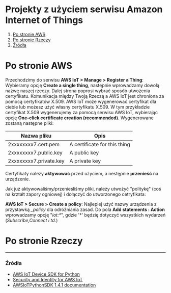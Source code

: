 Projekty z użyciem serwisu Amazon Internet of Things
===
1. [Po stronie AWS](#aws)
2. [Po stronie Rzeczy](#thing)
3. [Źródła](#zrodla)

<a name="aws"></a>
# Po stronie AWS
Przechodzimy do serwisu **AWS IoT > Manage > Register a Thing**:
Wybieramy opcję **Create a single thing**, następnie wprowadzamy dowolą nażwę naszej rzeczy.
Dalej strona poprosi wybrać sposób utwożenia certyfikatu. 
Komunikacja między Twoją Rzeczą a AWS IoT jest chroniona za pomocą certyfikatów X.509. AWS IoT może wygenerować certyfikat dla ciebie lub możesz użyć własny certyfikatu X.509. W tym przykładzie certyfikat X.509 wygenerujemy za pomocą serwisu AWS IoT, wybierając opcję **One-click certificate creation (recommended)**.
Wygenerowane zostaną następne pliki:

Nazwa pliku              | Opis
-------------------------|----------------------
2xxxxxxxx7.cert.pem      | A certificate for this thing
2xxxxxxxx7.public.key    | A public key
2xxxxxxxx7.private.key   | A private key

Certyfikaty należy **aktywować** przed użyciem, a nestępnie **przenieść** na urządzenie.

Jak już aktywowaliśmy/przenieśliśmy pliki, należy utwożyć "politykę" (coś na krztałt zapory ogniowej) i dołączyć do utworzonego cetryfikata:

**AWS IoT > Secure > Create a policy**:
Najlepiej użyć nazwy urządzenia z przystawką *_policy* dla odróżniania zasad.
Do pola **Add statements : Action** wprowadzamy opcję "*iot:\**", gdzie '\*' będzię dotyczyć wszystkich wydarzeń (*Subscribe,Connect i td.*) 



<a name="thing"></a>
# Po stronie Rzeczy

---
<a name="zrodla"></a>
### Źródła 

* [AWS IoT Device SDK for Python](https://docs.aws.amazon.com/iot/latest/developerguide/iot-sdks.html)
* [Security and Identity for AWS IoT](https://docs.aws.amazon.com/iot/latest/developerguide/iot-security-identity.html)
* [AWSIoTPythonSDK 1.4.1 documentation](https://s3.amazonaws.com/aws-iot-device-sdk-python-docs/html/index.html)
